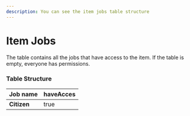 ```yaml
---
description: You can see the item jobs table structure
---
```

# Item Jobs
The table contains all the jobs that have access to the item. If the table is empty, everyone has permissions.

### Table Structure
| Job name | haveAcces |
| :--- | :--- |
| **Citizen** | true |